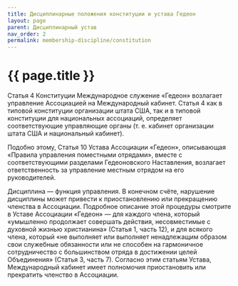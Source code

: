 ```yaml
---
title: Дисциплинарные положения конституции и устава Гедеон
layout: page
parent: Дисциплинарный устав
nav_order: 2
permalink: membership-discipline/constitution
---
```


# {{ page.title }}

Статья 4 Конституции Международное служение «Гедеон» возлагает управление
Ассоциацией на Международный кабинет. Статья 4 как в типовой конституции
организации штата США, так и в типовой конституции для национальных ассоциаций,
определяет соответствующие управляющие органы (т. е. кабинет организации штата
США и национальный кабинет).

Подобно этому, Статья 10 Устава Ассоциации «Гедеон», описывающая «Правила
управления поместными отрядами», вместе с соответствующими разделами Гедеоновского
Наставления, возлагает ответственность за управление местным отрядом на его
руководителей.

Дисциплина — функция управления. В конечном счёте, нарушение дисциплины может
привести к приостановлению или прекращению членства в Ассоциации. Подробное
описание этой процедуры смотрите в Уставе Ассоциации «Гедеон» — для каждого
члена, который «умышленно продолжает совершать действия, несовместимые с духовной
жизнью христианина» (Статья 1, часть 12), и для всякого члена, который «не выполняет
или выполняет ненадлежащим образом свои служебные обязанности или не
способен на гармоничное сотрудничество с большинством отряда в достижении целей
Объединения» (Статья 3, часть 7). Согласно этим статьям Устава, Международный кабинет
имеет полномочия приостановить или прекратить членство в Ассоциации.
